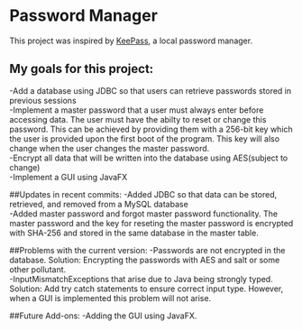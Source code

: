 # Password Manager

This project was inspired by [KeePass](https://keepass.info/), a local password manager. 

## My goals for this project:
-Add a database using JDBC so that users can retrieve passwords stored in previous sessions<br>
-Implement a master password that a user must always enter before accessing data. The user must have the abilty to reset or change this password. This can be achieved by providing them with a 256-bit key which the user is provided upon the first boot of the program. This key will also change when the user changes the master password.<br>
-Encrypt all data that will be written into the database using AES(subject to change)<br>
-Implement a GUI using JavaFX 

##Updates in recent commits: 
-Added JDBC so that data can be stored, retrieved, and removed from a MySQL database<br>
-Added master password and forgot master password functionality. The master password and the key for reseting the master password is encrypted with SHA-256 and stored in the same database in the master table. <br>

##Problems with the current version:
-Passwords are not encrypted in the database. Solution: Encrypting the passwords with AES and salt or some other pollutant. <br>
-InputMismatchExceptions that arise due to Java being strongly typed. Solution: Add try catch statements to ensure correct input type. However, when a GUI is implemented this problem will not arise. <br>

##Future Add-ons:
-Adding the GUI using JavaFX.


